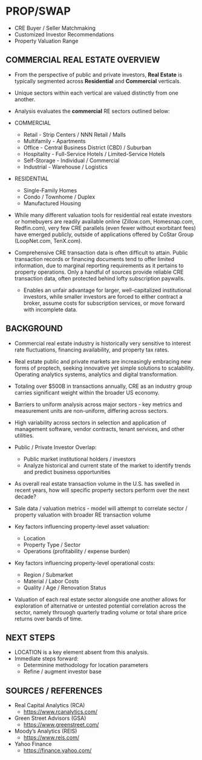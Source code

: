 # PROP/SWAP

* CRE Buyer / Seller Matchmaking
* Customized Investor Recommendations
* Property Valuation Range

## COMMERCIAL REAL ESTATE OVERVIEW

* From the perspective of public and private investors, **Real Estate** is typically segmented across **Residential** and **Commercial** verticals.
* Unique sectors within each vertical are valued distinctly from one another. 
* Analysis evaluates the **commercial** RE sectors outlined below:

* COMMERCIAL
  * Retail - Strip Centers / NNN Retail / Malls
  * Multifamily - Apartments
  * Office - Central Business District (CBD) / Suburban
  * Hospitality - Full-Service Hotels / Limited-Service Hotels
  * Self-Storage - Individual / Commercial
  * Industrial - Warehouse / Logistics

* RESIDENTIAL
  * Single-Family Homes
  * Condo / Townhome / Duplex
  * Manufactured Housing 

* While many different valuation tools for residential real estate investors or homebuyers are readily available online (Zillow.com, Homesnap.com, Redfin.com), very few CRE parallels (even fewer without exorbitant fees) have emerged publicly, outside of applications offered by CoStar Group (LoopNet.com, TenX.com).

* Comprehensive CRE transaction data is often difficult to attain. Public transaction records or financing documents tend to offer limited information, due to marginal reporting requirements as it pertains to property operations. Only a handful of sources provide reliable CRE transaction data, often protected behind lofty subscription paywalls.
  * Enables an unfair advantage for larger, well-capitalized institutional investors, while smaller investors are forced to either contract a broker, assume costs for subscription services, or move forward with incomplete data.


## BACKGROUND

* Commercial real estate industry is historically very sensitive to interest rate fluctuations, financing availability, and property tax rates.
* Real estate public and private markets are increasingly embracing new forms of proptech, seeking innovative yet simple solutions to scalability. Operating analytics systems, analytics and digital transformation. 
* Totaling over $500B in transactions annually, CRE as an industry group carries significant weight within the broader US economy.
* Barriers to uniform analysis across major sectors - key metrics and measurement units are non-uniform, differing across sectors.
* High variability across sectors in selection and application of management software, vendor contracts, tenant services, and other utilities.
* Public / Private Investor Overlap:
  * Public market institutional holders / investors
  * Analyze historical and current state of the market to identify trends and predict business opportunities
* As overall real estate transaction volume in the U.S. has swelled in recent years, how will specific property sectors perform over the next decade?
* Sale data / valuation metrics - model will attempt to correlate sector / property valuation with broader RE transaction volume
* Key factors influencing property-level asset valuation:
  * Location
  * Property Type / Sector
  * Operations (profitability / expense burden)
* Key factors influencing property-level operational costs:
  * Region / Submarket
  * Material / Labor Costs
  * Quality / Age / Renovation Status

* Valuation of each real estate sector alongside one another allows for exploration of alternative or untested potential correlation across the sector, namely throuogh quarterly trading volume or total share price returns over bands of time.


## NEXT STEPS
* LOCATION is a key element absent from this analysis.
* Immediate steps forward:
    * Determinine methodology for location parameters
    * Refine / augment investor base


## SOURCES / REFERENCES

* Real Capital Analytics (RCA)
  * https://www.rcanalytics.com/
* Green Street Advisors (GSA)
  * https://www.greenstreet.com/
* Moody’s Analytics (REIS)
  * https://www.reis.com/
* Yahoo Finance
  * https://finance.yahoo.com/
